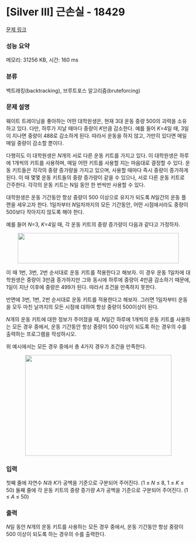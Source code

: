 # [Silver III] 근손실 - 18429 

[문제 링크](https://www.acmicpc.net/problem/18429) 

### 성능 요약

메모리: 31256 KB, 시간: 160 ms

### 분류

백트래킹(backtracking), 브루트포스 알고리즘(bruteforcing)

### 문제 설명

<p>웨이트 트레이닝을 좋아하는 어떤 대학원생은, 현재 3대 운동 중량 500의 괴력을 소유하고 있다. 다만, 하루가 지날 때마다 중량이 <em>K</em>만큼 감소한다. 예를 들어 <em>K</em>=4일 때, 3일이 지나면 중량이 488로 감소하게 된다. 따라서 운동을 하지 않고, 가만히 있다면 매일매일 중량이 감소할 뿐이다.</p>

<p>다행히도 이 대학원생은 <em>N</em>개의 서로 다른 운동 키트를 가지고 있다. 이 대학원생은 하루에 1개씩의 키트를 사용하며, 매일 어떤 키트를 사용할 지는 마음대로 결정할 수 있다. 운동 키트들은 각각의 중량 증가량을 가지고 있으며, 사용할 때마다 즉시 중량이 증가하게 된다. 이 때 몇몇 운동 키트들의 중량 증가량이 같을 수 있으나, 서로 다른 운동 키트로 간주한다. 각각의 운동 키트는 N일 동안 한 번씩만 사용할 수 있다.</p>

<p>대학원생은 운동 기간동안 항상 중량이 500 이상으로 유지가 되도록 <em>N</em>일간의 운동 플랜을 세우고자 한다. 1일차부터 <em>N</em>일차까지의 모든 기간동안, 어떤 시점에서라도 중량이 500보다 작아지지 않도록 해야 한다.</p>

<p>예를 들어 <em>N</em>=3, <em>K</em>=4일 때, 각 운동 키트의 중량 증가량이 다음과 같다고 가정하자.</p>

<p style="text-align: center;"><img alt="" src="https://upload.acmicpc.net/10cf9d39-5234-4efc-978b-282168b9459b/-/preview/" style="height: 83px; width: 440px;"></p>

<p style="text-align: justify;">이 때 1번, 3번, 2번 순서대로 운동 키트를 적용한다고 해보자. 이 경우 운동 1일차에 대학원생은 중량이 3만큼 증가하지만 그와 동시에 하루에 중량이 4만큼 감소하기 때문에, 1일이 지난 이후에 중량은 499가 된다. 따라서 조건을 만족하지 못한다.</p>

<p>반면에 3번, 1번, 2번 순서대로 운동 키트를 적용한다고 해보자. 그러면 1일차부터 운동을 모두 마친 날까지의 모든 시점에 대하여 항상 중량이 500이상이 된다.</p>

<p><em>N</em>개의 운동 키트에 대한 정보가 주어졌을 때, <em>N</em>일간 하루에 1개씩의 운동 키트를 사용하는 모든 경우 중에서, 운동 기간동안 항상 중량이 500 이상이 되도록 하는 경우의 수를 출력하는 프로그램을 작성하시오.</p>

<p style="text-align: justify;">위 예시에서는 모든 경우 중에서 총 4가지 경우가 조건을 만족한다.</p>

<p style="text-align: center;"><img alt="" src="https://upload.acmicpc.net/110be0a7-6239-43b4-b746-acf89584f59b/-/preview/" style="height: 275px; width: 400px;"></p>

### 입력 

 <p>첫째 줄에 자연수 <em>N</em>과 <em>K</em>가 공백을 기준으로 구분되어 주어진다. (1 ≤ <em>N </em>≤ 8, 1 ≤ <em>K </em>≤ 50) 둘째 줄에 각 운동 키트의 중량 증가량 <em>A</em>가 공백을 기준으로 구분되어 주어진다. (1 ≤ <em>A </em>≤ 50)</p>

### 출력 

 <p><em>N</em>일 동안 <em>N</em>개의 운동 키트를 사용하는 모든 경우 중에서, 운동 기간동안 항상 중량이 500 이상이 되도록 하는 경우의 수를 출력한다.</p>

